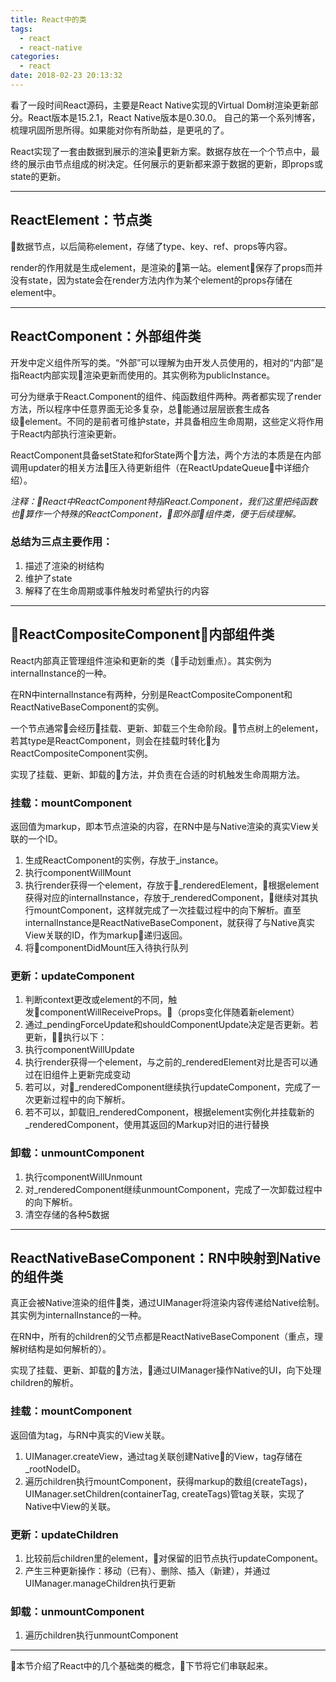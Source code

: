 ```yaml
---
title: React中的类
tags:
  - react
  - react-native
categories:
  - react
date: 2018-02-23 20:13:32
---
```


看了一段时间React源码，主要是React Native实现的Virtual Dom树渲染更新部分。React版本是15.2.1，React Native版本是0.30.0。
自己的第一个系列博客，梳理巩固所思所得。如果能对你有所助益，是更吼的了。

React实现了一套由数据到展示的渲染更新方案。数据存放在一个个节点中，最终的展示由节点组成的树决定。任何展示的更新都来源于数据的更新，即props或state的更新。
<!-- more -->
*******

## ReactElement：节点类      

数据节点，以后简称element，存储了type、key、ref、props等内容。

render的作用就是生成element，是渲染的第一站。element保存了props而并没有state，因为state会在render方法内作为某个element的props存储在element中。

******

## ReactComponent：外部组件类      

开发中定义组件所写的类。“外部”可以理解为由开发人员使用的，相对的“内部”是指React内部实现渲染更新而使用的。其实例称为publicInstance。   

可分为继承于React.Component的组件、纯函数组件两种。两者都实现了render方法，所以程序中任意界面无论多复杂，总能通过层层嵌套生成各级element。不同的是前者可维护state，并具备相应生命周期，这些定义将作用于React内部执行渲染更新。

ReactComponent具备setState和forState两个方法，两个方法的本质是在内部调用updater的相关方法压入待更新组件（在ReactUpdateQueue中详细介绍）。

*注释：React中ReactComponent特指React.Component，我们这里把纯函数也算作一个特殊的ReactComponent，即外部组件类，便于后续理解。*

### 总结为三点主要作用：    
    
1. 描述了渲染的树结构   
2. 维护了state    
3. 解释了在生命周期或事件触发时希望执行的内容    

*******

## ReactCompositeComponent：内部组件类        

React内部真正管理组件渲染和更新的类（手动划重点）。其实例为internalInstance的一种。

在RN中internalInstance有两种，分别是ReactCompositeComponent和ReactNativeBaseComponent的实例。

一个节点通常会经历挂载、更新、卸载三个生命阶段。节点树上的element，若其type是ReactComponent，则会在挂载时转化为ReactCompositeComponent实例。

实现了挂载、更新、卸载的方法，并负责在合适的时机触发生命周期方法。

### 挂载：mountComponent    
     
返回值为markup，即本节点渲染的内容，在RN中是与Native渲染的真实View关联的一个ID。    
1. 生成ReactComponent的实例，存放于_instance。    
2. 执行componentWillMount  
3. 执行render获得一个element，存放于_renderedElement，根据element获得对应的internalInstance，存放于_renderedComponent，继续对其执行mountComponent，这样就完成了一次挂载过程中的向下解析。直至internalInstance是ReactNativeBaseComponent，就获得了与Native真实View关联的ID，作为markup递归返回。    
4. 将componentDidMount压入待执行队列

### 更新：updateComponent
1. 判断context更改或element的不同，触发componentWillReceiveProps。（props变化伴随着新element）    
2. 通过_pendingForceUpdate和shouldComponentUpdate决定是否更新。若更新，执行以下：    
3. 执行componentWillUpdate 
4. 执行render获得一个element，与之前的_renderedElement对比是否可以通过在旧组件上更新完成变动
5. 若可以，对_renderedComponent继续执行updateComponent，完成了一次更新过程中的向下解析。  
6. 若不可以，卸载旧_renderedComponent，根据element实例化并挂载新的_renderedComponent，使用其返回的Markup对旧的进行替换

### 卸载：unmountComponent
1. 执行componentWillUnmount 
2. 对_renderedComponent继续unmountComponent，完成了一次卸载过程中的向下解析。 
3. 清空存储的各种5数据

********

## ReactNativeBaseComponent：RN中映射到Native的组件类     

真正会被Native渲染的组件类，通过UIManager将渲染内容传递给Native绘制。其实例为internalInstance的一种。

在RN中，所有的children的父节点都是ReactNativeBaseComponent（重点，理解树结构是如何解析的）。

实现了挂载、更新、卸载的方法，通过UIManager操作Native的UI，向下处理children的解析。

### 挂载：mountComponent    
    
返回值为tag，与RN中真实的View关联。    
1. UIManager.createView，通过tag关联创建Native的View，tag存储在_rootNodeID。 
2. 遍历children执行mountComponent，获得markup的数组(createTags)，UIManager.setChildren(containerTag, createTags)管tag关联，实现了Native中View的关联。

### 更新：updateChildren
1. 比较前后children里的element，对保留的旧节点执行updateComponent。
2. 产生三种更新操作：移动（已有）、删除、插入（新建），并通过UIManager.manageChildren执行更新

### 卸载：unmountComponent
1. 遍历children执行unmountComponent 

*******

本节介绍了React中的几个基础类的概念，下节将它们串联起来。




